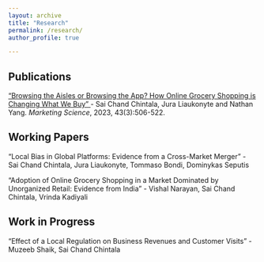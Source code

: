 ```yaml
---
layout: archive
title: "Research"
permalink: /research/
author_profile: true

---
```


<h2> Publications </h2>

<a href="https://pubsonline.informs.org/doi/10.1287/mksc.2022.0292" > “Browsing the Aisles or Browsing the App? How Online Grocery Shopping is Changing What
 We Buy” </a> - Sai Chand Chintala, Jura Liaukonyte and Nathan Yang. <i>Marketing Science</i>, 2023, 43(3):506-522.

<h2> Working Papers </h2>
“Local Bias in Global Platforms: Evidence from a Cross-Market Merger” - Sai Chand Chintala, Jura Liaukonyte, Tommaso Bondi, Dominykas Seputis

 “Adoption of Online Grocery Shopping in a Market Dominated by Unorganized Retail: Evidence from India” - Vishal Narayan, Sai Chand Chintala, Vrinda Kadiyali 

<h2> Work in Progress </h2>
<!-- “Enhanced Market Access to Small-Scale Farmers: Evidence from a Field Experiment in India” - Sai Chand Chintala, Muzeeb Shaik -->

“Effect of a Local Regulation on Business Revenues and Customer Visits” - Muzeeb Shaik, Sai Chand Chintala



